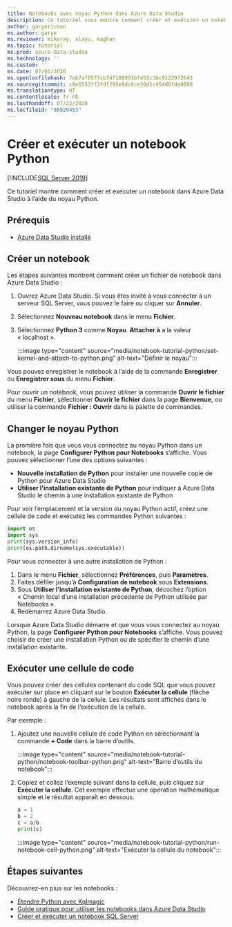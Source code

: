 ```yaml
---
title: Notebooks avec noyau Python dans Azure Data Studio
description: Ce tutoriel vous montre comment créer et exécuter un notebook Python.
author: garyericson
ms.author: garye
ms.reviewer: mikeray, alayu, maghan
ms.topic: tutorial
ms.prod: azure-data-studio
ms.technology: ''
ms.custom: ''
ms.date: 07/01/2020
ms.openlocfilehash: 7eb7af0577cb74f180991bf455c36c9122972643
ms.sourcegitcommit: c8e1553ff3fdf295e8dc6ce30d1c454d6fde8088
ms.translationtype: HT
ms.contentlocale: fr-FR
ms.lasthandoff: 07/22/2020
ms.locfileid: "86920453"
---
```

# <a name="create-and-run-a-python-notebook"></a>Créer et exécuter un notebook Python

[!INCLUDE[SQL Server 2019](../includes/applies-to-version/sqlserver2019.md)]

Ce tutoriel montre comment créer et exécuter un notebook dans Azure Data Studio à l’aide du noyau Python.

## <a name="prerequisites"></a>Prérequis

- [Azure Data Studio installé](download-azure-data-studio.md)

## <a name="create-a-notebook"></a>Créer un notebook

Les étapes suivantes montrent comment créer un fichier de notebook dans Azure Data Studio :

1. Ouvrez Azure Data Studio. Si vous êtes invité à vous connecter à un serveur SQL Server, vous pouvez le faire ou cliquer sur **Annuler**.

1. Sélectionnez **Nouveau notebook** dans le menu **Fichier**.

1. Sélectionnez **Python 3** comme **Noyau**. **Attacher à** a la valeur « localhost ».

   :::image type="content" source="media/notebook-tutorial-python/set-kernel-and-attach-to-python.png" alt-text="Définir le noyau":::

Vous pouvez enregistrer le notebook à l’aide de la commande **Enregistrer** ou **Enregistrer sous** du menu **Fichier**. 

Pour ouvrir un notebook, vous pouvez utiliser la commande **Ouvrir le fichier** du menu **Fichier**, sélectionner **Ouvrir le fichier** dans la page **Bienvenue**, ou utiliser la commande **Fichier : Ouvrir** dans la palette de commandes.

## <a name="change-the-python-kernel"></a>Changer le noyau Python

La première fois que vous vous connectez au noyau Python dans un notebook, la page **Configurer Python pour Notebooks** s’affiche. Vous pouvez sélectionner l’une des options suivantes :

- **Nouvelle installation de Python** pour installer une nouvelle copie de Python pour Azure Data Studio
- **Utiliser l’installation existante de Python** pour indiquer à Azure Data Studio le chemin à une installation existante de Python

Pour voir l’emplacement et la version du noyau Python actif, créez une cellule de code et exécutez les commandes Python suivantes :

```python
import os
import sys
print(sys.version_info)
print(os.path.dirname(sys.executable))
```

Pour vous connecter à une autre installation de Python :

1. Dans le menu **Fichier**, sélectionnez **Préférences**, puis **Paramètres**.
1. Faites défiler jusqu’à **Configuration de notebook** sous **Extensions**.
1. Sous **Utiliser l’installation existante de Python**, décochez l’option « Chemin local d’une installation précédente de Python utilisée par Notebooks ».
1. Redémarrez Azure Data Studio.

Lorsque Azure Data Studio démarre et que vous vous connectez au noyau Python, la page **Configurer Python pour Notebooks** s’affiche. Vous pouvez choisir de créer une installation Python ou de spécifier le chemin d’une installation existante.

## <a name="run-a-code-cell"></a>Exécuter une cellule de code

Vous pouvez créer des cellules contenant du code SQL que vous pouvez exécuter sur place en cliquant sur le bouton **Exécuter la cellule** (flèche noire ronde) à gauche de la cellule. Les résultats sont affichés dans le notebook après la fin de l’exécution de la cellule.

Par exemple :

1. Ajoutez une nouvelle cellule de code Python en sélectionnant la commande **+ Code** dans la barre d’outils.

   :::image type="content" source="media/notebook-tutorial-python/notebook-toolbar-python.png" alt-text="Barre d’outils du notebook":::

1. Copiez et collez l’exemple suivant dans la cellule, puis cliquez sur **Exécuter la cellule**. Cet exemple effectue une opération mathématique simple et le résultat apparaît en dessous.

   ```python
   a = 1
   b = 2
   c = a/b
   print(c)
   ```

   :::image type="content" source="media/notebook-tutorial-python/run-notebook-cell-python.png" alt-text="Exécuter la cellule du notebook":::

## <a name="next-steps"></a>Étapes suivantes

Découvrez-en plus sur les notebooks :

- [Étendre Python avec Kqlmagic](notebooks-kqlmagic.md)
- [Guide pratique pour utiliser les notebooks dans Azure Data Studio](notebooks-guidance.md)
- [Créer et exécuter un notebook SQL Server](notebooks-tutorial-sql-kernel.md)
